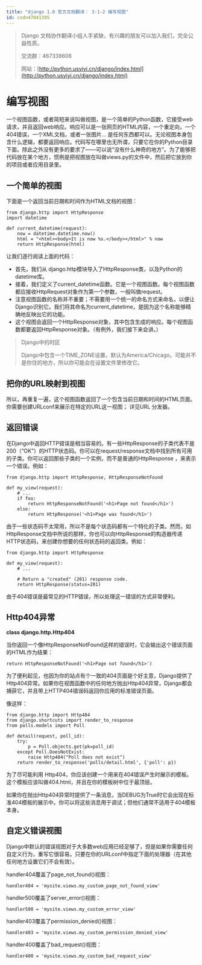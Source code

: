 ```yaml
---
title: "django 1.8 官方文档翻译： 3-1-2 编写视图"
id: csdn47041395
---
```


> Django 文档协作翻译小组人手紧缺，有兴趣的朋友可以加入我们，完全公益性质。
> 
> 交流群：467338606
> 
> 网站：[http://python.usyiyi.cn/django/index.html](http://python.usyiyi.cn/django/index.html)

# 编写视图

一个视图函数，或者简短来说叫做视图，是一个简单的Python函数，它接受web请求，并且返回web响应。响应可以是一张网页的HTML内容，一个重定向，一个404错误，一个XML文档，或者一张图片… 是任何东西都可以。无论视图本身包含什么逻辑，都要返回响应。代码写在哪里也无所谓，只要它在你的Python目录下面。除此之外没有更多的要求了——可以说“没有什么神奇的地方”。为了能够把代码放在某个地方，惯例是把视图放在叫做views.py的文件中，然后把它放到你的项目或者应用目录里。

## 一个简单的视图

下面是一个返回当前日期和时间作为HTML文档的视图：

```
from django.http import HttpResponse
import datetime

def current_datetime(request):
    now = datetime.datetime.now()
    html = "<html><body>It is now %s.</body></html>" % now
    return HttpResponse(html)
```

让我们逐行阅读上面的代码：

*   首先，我们从 django.http模块导入了HttpResponse类，以及Python的datetime库。
*   接着，我们定义了current_datetime函数。它是一个视图函数。每个视图函数都应接收HttpRequest对象作为第一个参数，一般叫做request。
*   注意视图函数的名称并不重要；不需要用一个统一的命名方式来命名，以便让Django识别它。我们将其命名为current_datetime，是因为这个名称能够精确地反映出它的功能。
*   这个视图会返回一个HttpResponse对象，其中包含生成的响应。每个视图函数都要返回HttpResponse对象。（有例外，我们接下来会讲。）

> Django中的时区
> 
> Django中包含一个TIME_ZONE设置，默认为America/Chicago。可能并不是你住的地方，所以你可能会在设置文件里修改它。

## 把你的URL映射到视图

所以，再重复一遍，这个视图函数返回了一个包含当前日期和时间的HTML页面。你需要创建URLconf来展示在特定的URL这一视图； 详见URL 分发器。

## 返回错误

在Django中返回HTTP错误是相当容易的。有一些HttpResponse的子类代表不是200（“OK”）的HTTP状态码。你可以在request/response文档中找到所有可用的子类。你可以返回那些子类的一个实例，而不是普通的HttpResponse ，来表示一个错误。例如：

```
from django.http import HttpResponse, HttpResponseNotFound

def my_view(request):
    # ...
    if foo:
        return HttpResponseNotFound('<h1>Page not found</h1>')
    else:
        return HttpResponse('<h1>Page was found</h1>')
```

由于一些状态码不太常用，所以不是每个状态码都有一个特化的子类。然而，如HttpResponse文档中所说的那样，你也可以向HttpResponse的构造器传递HTTP状态码，来创建你想要的任何状态码的返回类。例如：

```
from django.http import HttpResponse

def my_view(request):
    # ...

    # Return a "created" (201) response code.
    return HttpResponse(status=201)
```

由于404错误是最常见的HTTP错误，所以处理这一错误的方式非常便利。

## Http404异常

**class django.http.Http404**

当你返回一个像HttpResponseNotFound这样的错误时，它会输出这个错误页面的HTML作为结果：

```
return HttpResponseNotFound('<h1>Page not found</h1>')
```

为了便利起见，也因为你的站点有个一致的404页面是个好主意，Django提供了Http404异常。如果你在视图函数中的任何地方抛出Http404异常，Django都会捕获它，并且带上HTTP404错误码返回你应用的标准错误页面。

像这样：

```
from django.http import Http404
from django.shortcuts import render_to_response
from polls.models import Poll

def detail(request, poll_id):
    try:
        p = Poll.objects.get(pk=poll_id)
    except Poll.DoesNotExist:
        raise Http404("Poll does not exist")
    return render_to_response('polls/detail.html', {'poll': p})
```

为了尽可能利用 Http404，你应该创建一个用来在404错误产生时展示的模板。这个模板应该叫做404.html，并且在你的模板树中位于最顶层。

如果你在抛出Http404异常时提供了一条消息，当DEBUG为True时它会出现在标准404模板的展示中。你可以将这些消息用于调试；但他们通常不适用于404模板本身。

## 自定义错误视图

Django中默认的错误视图对于大多数web应用已经足够了，但是如果你需要任何自定义行为，重写它很容易。只要在你的URLconf中指定下面的处理器（在其他任何地方设置它们不会有效）。

handler404覆盖了page_not_found()视图：

```
handler404 = 'mysite.views.my_custom_page_not_found_view'
```

handler500覆盖了server_error()视图：

```
handler500 = 'mysite.views.my_custom_error_view'
```

handler403覆盖了permission_denied()视图：

```
handler403 = 'mysite.views.my_custom_permission_denied_view'
```

handler400覆盖了bad_request()视图：

```
handler400 = 'mysite.views.my_custom_bad_request_view'
```
